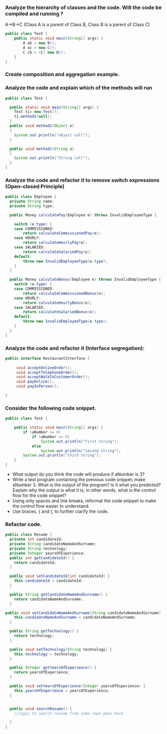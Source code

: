 ### Analyze the hierarchy of classes and the code. Will the code be compiled and running ?
 A->B->C (Class A is a parent of Class B, Class B is a parent of Class C)
```java
public class Test {
	public static void main(String[] args) {
		A ab = new B();
		A ac = new C();
		C cb = (C) new B();
	}
}
``` 

### Create composition and aggregation example.


### Analyze the code and explain which of the methods will run
```java
public class Test {

  public static void main(String[] args) {
	Test t1= new Test();
	t1.method1(null);
  }
  public void method1(Object o)
  {
	System.out.println("object call");
  }

  public void method1(String o)
  {
	System.out.println("String call");
  }
}
``` 

### Analyze the code and refactor it to remove switch expressions (Open-closed Principle)
```java
public class Employee {
  private String name;
  private String type;

  public Money calculatePay(Employee e) throws InvalidEmployeeType {

	switch (e.type) {
  	case COMMISSIONED:
    	return calculateCommissionedPay(e);
  	case HOURLY:
    	return calculateHourlyPay(e);
  	case SALARIED:
    	return calculateSalariedPay(e);
  	default:
    	throw new InvalidEmployeeType(e.type);
	}
  }

  public Money calculateBonus(Employee e) throws InvalidEmployeeType {
	switch (e.type) {
  	case COMMISSIONED:
    	return calculateCommissionedBonus(e);
  	case HOURLY:
    	return calculateHourlyBonus(e);
  	case SALARIED:
    	return calculateSalariedBonus(e);
  	default:
    	throw new InvalidEmployeeType(e.type);
	}
  }
}
```
### Analyze the code and refactor it (Interface segregation): 
```java
public interface RestaurantInterface {
    
     void acceptOnlineOrder();
     void acceptTelephoneOrder();
     void acceptWalkInCustomerOrder();
     void payOnline();
     void payInPerson();

}
```
### Consider the following code snippet.
```java
public class Test {

    public static void main(String[] args) {
        if (aNumber >= 0)
            if (aNumber == 0)
                System.out.println("first string");
            else
                System.out.println("second string");
        System.out.println("third string");
    }
}
``` 
*  What output do you think the code will produce if aNumber is 3?
*  Write a test program containing the previous code snippet; make aNumber 3. What is the output of the program? Is it what you predicted? Explain why the output is what it is; in other words, what is the control flow for the code snippet?
*  Using only spaces and line breaks, reformat the code snippet to make the control flow easier to understand.
*  Use braces, { and }, to further clarify the code.

### Refactor code.
```java
public class Resume {
  private int candidateId;
  private String candidateNameAndSurname;
  private String technology;
  private Integer yearsOfExperience;
  public int getCandidateId() {
	return candidateId;
  }

  public void setCandidateId(int candidateId) {
	this.candidateId = candidateId;
  }

  public String getCandidateNameAndSurname() {
	return candidateNameAndSurname;
  }

public void setCandidateNameAndSurname(String candidateNameAndSurname) {
	this.candidateNameAndSurname = candidateNameAndSurname;
  }

  public String getTechnology() {
	return technology;
  }

  public void setTechnology(String technology) {
	this.technology = technology;
  }

  public Integer getYearsOfExperience() {
	return yearsOfExperience;
  }

  public void setYearsOfExperience(Integer yearsOfExperience) {
	this.yearsOfExperience = yearsOfExperience;
  }


  public void searchResume() {
	//logic to search resume from some repo goes here

  }
}
```
